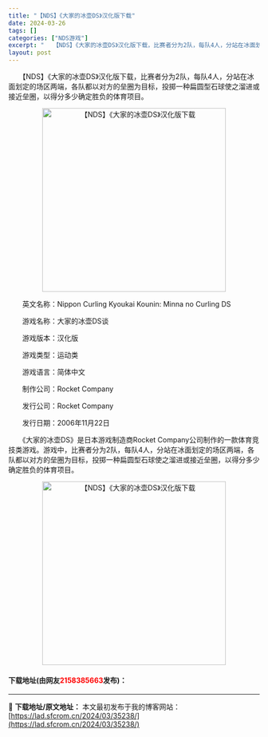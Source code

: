 ```yaml
---
title: "【NDS】《大家的冰壶DS》汉化版下载"
date: 2024-03-26
tags: []
categories: ["NDS游戏"]
excerpt: "　　【NDS】《大家的冰壶DS》汉化版下载，比赛者分为2队，每队4人，分站在冰面划定的场区两端，各队都以对方的垒圈为目标，投掷一种扁圆型石球使之溜进或接近垒圈，以得分多少确定胜负的体育项目。 　　英文名称：Nippon Curling Kyoukai Kounin: Minna no Curling&hellip;"
layout: post
---
```


 <p>　　【NDS】《大家的冰壶DS》汉化版下载，比赛者分为2队，每队4人，分站在冰面划定的场区两端，各队都以对方的垒圈为目标，投掷一种扁圆型石球使之溜进或接近垒圈，以得分多少确定胜负的体育项目。</p> <p align="center"><img align="" border="0" src="https://lad.sfcrom.cn/wp-content/uploads/2024/03/20240326_660228573b398.png" width="368" alt="【NDS】《大家的冰壶DS》汉化版下载" /></p> <p>　　英文名称：Nippon Curling Kyoukai Kounin: Minna no Curling DS</p> <p>　　游戏名称：大家的冰壶DS谈</p> <p>　　游戏版本：汉化版</p> <p>　　游戏类型：运动类</p> <p>　　游戏语言：简体中文</p> <p>　　制作公司：Rocket Company</p> <p>　　发行公司：Rocket Company</p> <p>　　发行日期：2006年11月22日</p> <p>　　《大家的冰壶DS》是日本游戏制造商Rocket Company公司制作的一款体育竞技类游戏。游戏中，比赛者分为2队，每队4人，分站在冰面划定的场区两端，各队都以对方的垒圈为目标，投掷一种扁圆型石球使之溜进或接近垒圈，以得分多少确定胜负的体育项目。</p> <p align="center"><img align="" border="0" src="https://lad.sfcrom.cn/wp-content/uploads/2024/03/20240326_66022857bda94.png" width="368" alt="【NDS】《大家的冰壶DS》汉化版下载" /></p> <p><h4>下载地址(由网友<font color="red">2158385663</font>发布)：</h4></p> 

---
📖 **下载地址/原文地址：** 本文最初发布于我的博客网站：[https://lad.sfcrom.cn/2024/03/35238/](https://lad.sfcrom.cn/2024/03/35238/)
